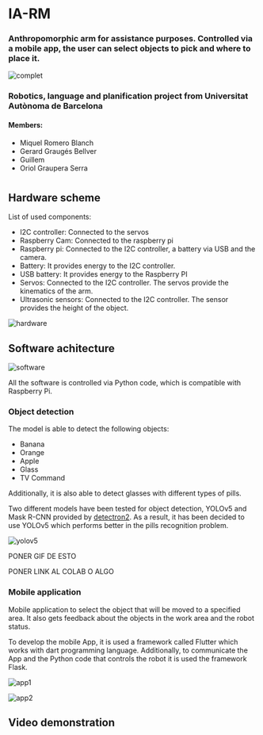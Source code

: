 # IA-RM
### Anthropomorphic arm for assistance purposes. Controlled via a mobile app, the user can select objects to pick and where to place it.

![complet](https://user-images.githubusercontent.com/49688038/116916362-83492400-ac4d-11eb-8e5a-c14069ae2904.PNG)
### Robotics, language and planification project from Universitat Autònoma de Barcelona
#### Members:
- Miquel Romero Blanch
- Gerard Graugés Bellver
- Guillem
- Oriol Graupera Serra


#
## Hardware scheme
List of used components:
- I2C controller: Connected to the servos 
- Raspberry Cam: Connected to the raspberry pi
- Raspberry pi: Connected to the I2C controller, a battery via USB and the camera.
- Battery: It provides energy to the I2C controller.
- USB battery:  It provides energy to the Raspberry PI
- Servos: Connected to the I2C controller. The servos provide the kinematics of the arm.
- Ultrasonic sensors: Connected to the I2C controller. The sensor provides the height of the object.

![hardware](https://user-images.githubusercontent.com/48658941/119167890-9edf6780-ba60-11eb-9810-899a9305d32a.jpg)



## Software achitecture
![software](https://user-images.githubusercontent.com/48658941/119168001-bdddf980-ba60-11eb-8015-e206ffd7bcc7.jpg)

All the software is controlled via Python code, which is compatible with Raspberry Pi.

### Object detection
The model is able to detect the following objects:
- Banana
- Orange
- Apple
- Glass
- TV Command

Additionally, it is also able to detect glasses with different types of pills.

Two different models have been tested for object detection, YOLOv5 and Mask R-CNN provided by [detectron2](https://github.com/facebookresearch/detectron2). As a result, it has been decided to use YOLOv5 which performs better in the pills recognition problem.

![yolov5](https://user-images.githubusercontent.com/48658941/119170678-e6b3be00-ba63-11eb-9f0f-37ebf7adf330.jpg)

PONER GIF DE ESTO

PONER LINK AL COLAB O ALGO

### Mobile application
Mobile application to select the object that will be moved to a specified area. It also gets feedback about the objects in the work area and the robot status.

To develop the mobile App, it is used a framework called Flutter which works with dart programming language. Additionally, to communicate the App and the Python code that controls the robot it is used the framework Flask.

![app1](https://user-images.githubusercontent.com/48658941/119168193-f087f200-ba60-11eb-81bc-c63d2c1350ec.jpg)

![app2](https://user-images.githubusercontent.com/48658941/119168302-0eeded80-ba61-11eb-98fb-54403e54f49f.jpg)

## Video demonstration

